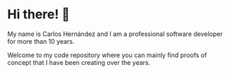 # Hi there! 👋

My name is Carlos Hernández and I am a professional software developer for more than 10 years. 

Welcome to my code repository where you can mainly find proofs of concept that I have been creating over the years.
